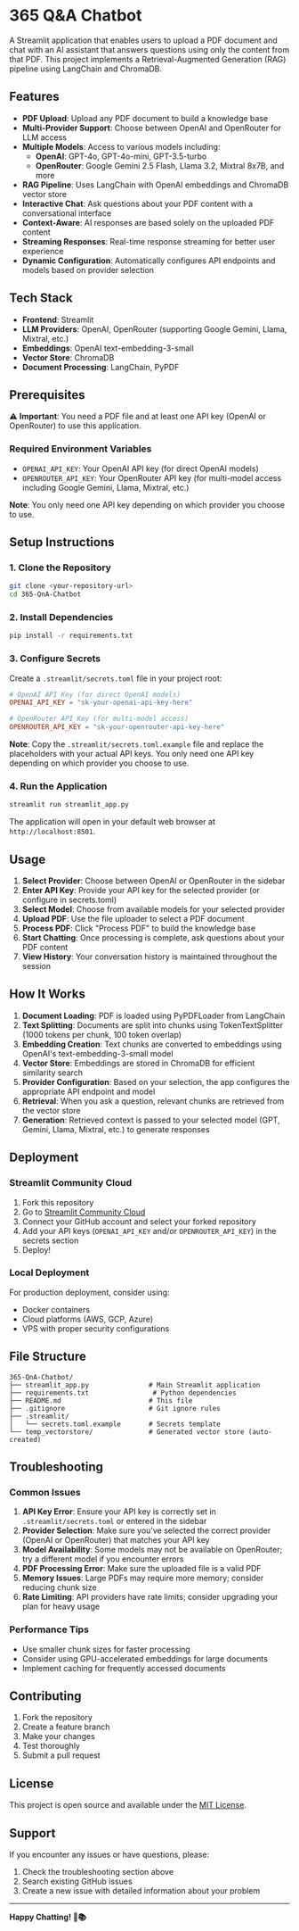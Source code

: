 # 365 Q&A Chatbot

A Streamlit application that enables users to upload a PDF document and chat with an AI assistant that answers questions using only the content from that PDF. This project implements a Retrieval-Augmented Generation (RAG) pipeline using LangChain and ChromaDB.

## Features

- **PDF Upload**: Upload any PDF document to build a knowledge base
- **Multi-Provider Support**: Choose between OpenAI and OpenRouter for LLM access
- **Multiple Models**: Access to various models including:
  - **OpenAI**: GPT-4o, GPT-4o-mini, GPT-3.5-turbo
  - **OpenRouter**: Google Gemini 2.5 Flash, Llama 3.2, Mixtral 8x7B, and more
- **RAG Pipeline**: Uses LangChain with OpenAI embeddings and ChromaDB vector store
- **Interactive Chat**: Ask questions about your PDF content with a conversational interface
- **Context-Aware**: AI responses are based solely on the uploaded PDF content
- **Streaming Responses**: Real-time response streaming for better user experience
- **Dynamic Configuration**: Automatically configures API endpoints and models based on provider selection

## Tech Stack

- **Frontend**: Streamlit
- **LLM Providers**: OpenAI, OpenRouter (supporting Google Gemini, Llama, Mixtral, etc.)
- **Embeddings**: OpenAI text-embedding-3-small
- **Vector Store**: ChromaDB
- **Document Processing**: LangChain, PyPDF

## Prerequisites

⚠️ **Important**: You need a PDF file and at least one API key (OpenAI or OpenRouter) to use this application.

### Required Environment Variables

- `OPENAI_API_KEY`: Your OpenAI API key (for direct OpenAI models)
- `OPENROUTER_API_KEY`: Your OpenRouter API key (for multi-model access including Google Gemini, Llama, Mixtral, etc.)

**Note**: You only need one API key depending on which provider you choose to use.

## Setup Instructions

### 1. Clone the Repository

```bash
git clone <your-repository-url>
cd 365-QnA-Chatbot
```

### 2. Install Dependencies

```bash
pip install -r requirements.txt
```

### 3. Configure Secrets

Create a `.streamlit/secrets.toml` file in your project root:

```toml
# OpenAI API Key (for direct OpenAI models)
OPENAI_API_KEY = "sk-your-openai-api-key-here"

# OpenRouter API Key (for multi-model access)
OPENROUTER_API_KEY = "sk-your-openrouter-api-key-here"
```

**Note**: Copy the `.streamlit/secrets.toml.example` file and replace the placeholders with your actual API keys. You only need one API key depending on which provider you choose to use.

### 4. Run the Application

```bash
streamlit run streamlit_app.py
```

The application will open in your default web browser at `http://localhost:8501`.

## Usage

1. **Select Provider**: Choose between OpenAI or OpenRouter in the sidebar
2. **Enter API Key**: Provide your API key for the selected provider (or configure in secrets.toml)
3. **Select Model**: Choose from available models for your selected provider
4. **Upload PDF**: Use the file uploader to select a PDF document
5. **Process PDF**: Click "Process PDF" to build the knowledge base
6. **Start Chatting**: Once processing is complete, ask questions about your PDF content
7. **View History**: Your conversation history is maintained throughout the session

## How It Works

1. **Document Loading**: PDF is loaded using PyPDFLoader from LangChain
2. **Text Splitting**: Documents are split into chunks using TokenTextSplitter (1000 tokens per chunk, 100 token overlap)
3. **Embedding Creation**: Text chunks are converted to embeddings using OpenAI's text-embedding-3-small model
4. **Vector Store**: Embeddings are stored in ChromaDB for efficient similarity search
5. **Provider Configuration**: Based on your selection, the app configures the appropriate API endpoint and model
6. **Retrieval**: When you ask a question, relevant chunks are retrieved from the vector store
7. **Generation**: Retrieved context is passed to your selected model (GPT, Gemini, Llama, Mixtral, etc.) to generate responses

## Deployment

### Streamlit Community Cloud

1. Fork this repository
2. Go to [Streamlit Community Cloud](https://share.streamlit.io/)
3. Connect your GitHub account and select your forked repository
4. Add your API keys (`OPENAI_API_KEY` and/or `OPENROUTER_API_KEY`) in the secrets section
5. Deploy!

### Local Deployment

For production deployment, consider using:
- Docker containers
- Cloud platforms (AWS, GCP, Azure)
- VPS with proper security configurations

## File Structure

```
365-QnA-Chatbot/
├── streamlit_app.py               # Main Streamlit application
├── requirements.txt                # Python dependencies
├── README.md                      # This file
├── .gitignore                     # Git ignore rules
├── .streamlit/
│   └── secrets.toml.example       # Secrets template
└── temp_vectorstore/              # Generated vector store (auto-created)
```

## Troubleshooting

### Common Issues

1. **API Key Error**: Ensure your API key is correctly set in `.streamlit/secrets.toml` or entered in the sidebar
2. **Provider Selection**: Make sure you've selected the correct provider (OpenAI or OpenRouter) that matches your API key
3. **Model Availability**: Some models may not be available on OpenRouter; try a different model if you encounter errors
4. **PDF Processing Error**: Make sure the uploaded file is a valid PDF
5. **Memory Issues**: Large PDFs may require more memory; consider reducing chunk size
6. **Rate Limiting**: API providers have rate limits; consider upgrading your plan for heavy usage

### Performance Tips

- Use smaller chunk sizes for faster processing
- Consider using GPU-accelerated embeddings for large documents
- Implement caching for frequently accessed documents

## Contributing

1. Fork the repository
2. Create a feature branch
3. Make your changes
4. Test thoroughly
5. Submit a pull request

## License

This project is open source and available under the [MIT License](LICENSE).

## Support

If you encounter any issues or have questions, please:
1. Check the troubleshooting section above
2. Search existing GitHub issues
3. Create a new issue with detailed information about your problem

---

**Happy Chatting! 🤖📚**
